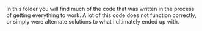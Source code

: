In this folder you will find much of the code that was written in the process of getting everything to work. 
A lot of this code does not function correctly, or simply were alternate solutions to what i ultimately ended up with.